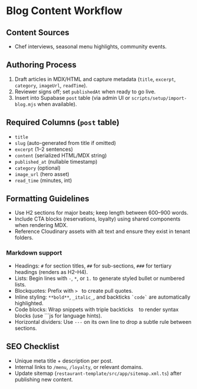 # Blog Content Workflow

## Content Sources
- Chef interviews, seasonal menu highlights, community events.

## Authoring Process
1. Draft articles in MDX/HTML and capture metadata (`title`, `excerpt`, `category`, `imageUrl`, `readTime`).
2. Reviewer signs off; set `publishedAt` when ready to go live.
3. Insert into Supabase `post` table (via admin UI or `scripts/setup/import-blog.mjs` when available).

## Required Columns (`post` table)
- `title`
- `slug` (auto-generated from title if omitted)
- `excerpt` (1–2 sentences)
- `content` (serialized HTML/MDX string)
- `published_at` (nullable timestamp)
- `category` (optional)
- `image_url` (hero asset)
- `read_time` (minutes, int)

## Formatting Guidelines
- Use H2 sections for major beats; keep length between 600–900 words.
- Include CTA blocks (reservations, loyalty) using shared components when rendering MDX.
- Reference Cloudinary assets with alt text and ensure they exist in tenant folders.

### Markdown support
- Headings: `#` for section titles, `##` for sub-sections, `###` for tertiary headings (renders as H2–H4).
- Lists: Begin lines with `-`, `*`, or `1.` to generate styled bullet or numbered lists.
- Blockquotes: Prefix with `> ` to create pull quotes.
- Inline styling: `**bold**`, `_italic_`, and backticks `` `code` `` are automatically highlighted.
- Code blocks: Wrap snippets with triple backticks ``` ``` to render syntax blocks (use ```js for language hints).
- Horizontal dividers: Use `---` on its own line to drop a subtle rule between sections.

## SEO Checklist
- Unique meta title + description per post.
- Internal links to `/menu`, `/loyalty`, or relevant domains.
- Update sitemap (`restaurant-template/src/app/sitemap.xml.ts`) after publishing new content.
